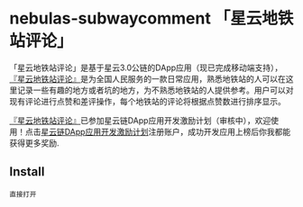 # nebulas-subwaycomment 「星云地铁站评论」

「星云地铁站评论」是基于星云3.0公链的DApp应用（现已完成移动端支持），[『星云地铁站评论』](http://nodreame.cn/subwaycomment/index.html)是为全国人民服务的一款日常应用，熟悉地铁站的人可以在这里记录一些有趣的地方或者坑的地方，为不熟悉地铁站的人提供参考。用户可以对现有评论进行点赞和差评操作，每个地铁站的评论将根据点赞数进行排序显示。

[『星云地铁站评论』](http://nodreame.cn/subwaycomment/index.html)已参加星云链DApp应用开发激励计划（审核中），欢迎使用！点击[星云链DApp应用开发激励计划](https://incentive.nebulas.io/cn/signup.html?invite=psfwh)注册账户，成功开发应用上榜后你我都能获得更多奖励.

## Install

    直接打开